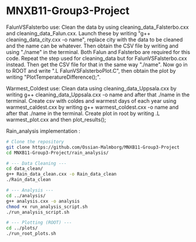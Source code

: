 # MNXB11-Group3-Project

FalunVSFalsterbo use:
Clean the data by using cleaning_data_Falsterbo.cxx and cleaning_data_Falun.cxx. Launch these by writing "g++ cleaning_data_city.cxx -o name", replace city with the data to be cleaned and the name can be whatever. Then obtain the CSV file by writing and using "./name" in the terminal. Both Falun and Falsterbo are required for this code. Repeat the step used for cleaning_data but for FalunVSFalsterbo.cxx instead. Then get the CSV file for that in the same way "./name". Now go in to ROOT and write ".L FalunVSFalsterboPlot.C", then obtain the plot by writing  "PlotTemperatureDifference();".

Warmest_Coldest use:
Clean data using cleaning_data_Uppsala.cxx by writing g++ cleaning_data_Uppsala.cxx -o name and after that ./name in the terminal.
Create csv with coldes and warmest days of each year using warmest_caldest.cxx by writing g++ warmest_coldest.cxx -o name and after that ./name in the terminal.
Create plot in root by writing .L warmest_plot.cxx and then plot_results();

Rain_analysis implementation : 

```bash
# Clone the repository
git clone https://github.com/Ossian-Malmborg/MNXB11-Group3-Project
cd MNXB11-Group3-Project/rain_analysis/

# --- Data Cleaning ---
cd data_clean/
g++ Rain_data_clean.cxx -o Rain_data_clean
./Rain_data_clean

# --- Analysis ---
cd ../analysis/
g++ analysis.cxx -o analysis
chmod +x run_analysis_script.sh
./run_analysis_script.sh

# --- Plotting (ROOT) ---
cd ../plots/
./run_root_plots.sh


